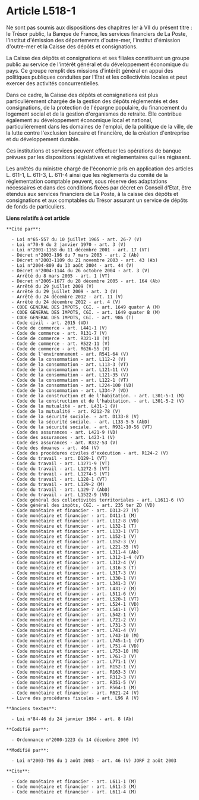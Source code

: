 # Article L518-1

Ne sont pas soumis aux dispositions des chapitres Ier à VII du présent titre : le Trésor public, la Banque de France, les
services financiers de La Poste, l'institut d'émission des départements d'outre-mer, l'institut d'émission d'outre-mer et la
Caisse des dépôts et consignations.

La Caisse des dépôts et consignations et ses filiales constituent un groupe public au service de l'intérêt général et du
développement économique du pays. Ce groupe remplit des missions d'intérêt général en appui des politiques publiques
conduites par l'Etat et les collectivités locales et peut exercer des activités concurrentielles.

Dans ce cadre, la Caisse des dépôts et consignations est plus particulièrement chargée de la gestion des dépôts réglementés
et des consignations, de la protection de l'épargne populaire, du financement du logement social et de la gestion
d'organismes de retraite. Elle contribue également au développement économique local et national, particulièrement dans les
domaines de l'emploi, de la politique de la ville, de la lutte contre l'exclusion bancaire et financière, de la création
d'entreprise et du développement durable.

Ces institutions et services peuvent effectuer les opérations de banque prévues par les dispositions législatives et
réglementaires qui les régissent.

Les arrêtés du ministre chargé de l'économie pris en application des articles L. 611-1, L. 611-3, L. 611-4 ainsi que les
règlements du comité de la réglementation comptable peuvent, sous réserve des adaptations nécessaires et dans des conditions
fixées par décret en Conseil d'Etat, être étendus aux services financiers de La Poste, à la caisse des dépôts et
consignations et aux comptables du Trésor assurant un service de dépôts de fonds de particuliers.

**Liens relatifs à cet article**

	**Cité par**:

	  - Loi n°65-557 du 10 juillet 1965 - art. 26-7 (V)
	  - Loi n°70-9 du 2 janvier 1970 - art. 3 (V)
	  - Loi n°2001-1168 du 11 décembre 2001 - art. 17 (VT)
	  - Décret n°2003-196 du 7 mars 2003 - art. 2 (Ab)
	  - Décret n°2003-1109 du 21 novembre 2003 - art. 43 (Ab)
	  - Loi n°2004-809 du 13 août 2004 - art. 44 (V)
	  - Décret n°2004-1144 du 26 octobre 2004 - art. 3 (V)
	  - Arrêté du 8 mars 2005 - art. 1 (VT)
	  - Décret n°2005-1677 du 28 décembre 2005 - art. 164 (Ab)
	  - Arrêté du 29 juillet 2009 (V)
	  - Arrêté du 29 juillet 2009 - art. 3 (V)
	  - Arrêté du 24 décembre 2012 - art. 11 (V)
	  - Arrêté du 24 décembre 2012 - art. 4 (V)
	  - CODE GENERAL DES IMPOTS, CGI. - art. 1649 quater A (M)
	  - CODE GENERAL DES IMPOTS, CGI. - art. 1649 quater B (M)
	  - CODE GENERAL DES IMPOTS, CGI. - art. 986 (T)
	  - Code civil - art. 2015 (VD)
	  - Code de commerce - art. L441-1 (V)
	  - Code de commerce - art. R131-7 (V)
	  - Code de commerce - art. R321-10 (V)
	  - Code de commerce - art. R522-11 (V)
	  - Code de commerce - art. R626-55 (V)
	  - Code de l'environnement - art. R541-64 (V)
	  - Code de la consommation - art. L112-2 (V)
	  - Code de la consommation - art. L113-3 (VT)
	  - Code de la consommation - art. L121-11 (V)
	  - Code de la consommation - art. L121-35 (V)
	  - Code de la consommation - art. L122-1 (VT)
	  - Code de la consommation - art. L224-100 (VD)
	  - Code de la consommation - art. L334-7 (VD)
	  - Code de la construction et de l'habitation. - art. L301-5-1 (M)
	  - Code de la construction et de l'habitation. - art. L301-5-2 (V)
	  - Code de la mutualité - art. L431-1 (V)
	  - Code de la mutualité - art. R212-78 (V)
	  - Code de la sécurité sociale. - art. D133-8 (V)
	  - Code de la sécurité sociale. - art. L133-5-5 (AbD)
	  - Code de la sécurité sociale. - art. R931-10-56 (VT)
	  - Code des assurances - art. L421-9 (VD)
	  - Code des assurances - art. L423-1 (V)
	  - Code des assurances - art. R332-53 (V)
	  - Code des douanes - art. 464 (V)
	  - Code des procédures civiles d'exécution - art. R124-2 (V)
	  - Code du travail - art. D129-1 (VT)
	  - Code du travail - art. L1271-9 (VT)
	  - Code du travail - art. L1272-5 (VT)
	  - Code du travail - art. L1274-5 (VT)
	  - Code du travail - art. L128-1 (VT)
	  - Code du travail - art. L129-2 (M)
	  - Code du travail - art. L129-7 (AbD)
	  - Code du travail - art. L1522-9 (VD)
	  - Code général des collectivités territoriales - art. L1611-6 (V)
	  - Code général des impôts, CGI. - art. 235 ter ZD (VD)
	  - Code monétaire et financier - art. D313-27 (V)
	  - Code monétaire et financier - art. D411-1 (M)
	  - Code monétaire et financier - art. L112-8 (VD)
	  - Code monétaire et financier - art. L132-1 (T)
	  - Code monétaire et financier - art. L133-1 (VT)
	  - Code monétaire et financier - art. L152-1 (V)
	  - Code monétaire et financier - art. L152-3 (V)
	  - Code monétaire et financier - art. L221-35 (V)
	  - Code monétaire et financier - art. L311-4 (Ab)
	  - Code monétaire et financier - art. L312-1-4 (VT)
	  - Code monétaire et financier - art. L312-4 (V)
	  - Code monétaire et financier - art. L316-3 (T)
	  - Code monétaire et financier - art. L317-3 (V)
	  - Code monétaire et financier - art. L330-1 (V)
	  - Code monétaire et financier - art. L341-3 (V)
	  - Code monétaire et financier - art. L431-7 (M)
	  - Code monétaire et financier - art. L511-6 (V)
	  - Code monétaire et financier - art. L520-1 (VT)
	  - Code monétaire et financier - art. L524-1 (VD)
	  - Code monétaire et financier - art. L541-1 (VT)
	  - Code monétaire et financier - art. L542-1 (V)
	  - Code monétaire et financier - art. L721-2 (V)
	  - Code monétaire et financier - art. L731-3 (V)
	  - Code monétaire et financier - art. L741-4 (V)
	  - Code monétaire et financier - art. L743-10 (M)
	  - Code monétaire et financier - art. L745-1-1 (VT)
	  - Code monétaire et financier - art. L751-4 (VD)
	  - Code monétaire et financier - art. L753-10 (M)
	  - Code monétaire et financier - art. L761-3 (V)
	  - Code monétaire et financier - art. L771-1 (V)
	  - Code monétaire et financier - art. R152-1 (V)
	  - Code monétaire et financier - art. R163-3 (V)
	  - Code monétaire et financier - art. R312-3 (V)
	  - Code monétaire et financier - art. R351-5 (V)
	  - Code monétaire et financier - art. R564-1 (M)
	  - Code monétaire et financier - art. R621-24 (V)
	  - Livre des procédures fiscales - art. L96 A (V)

	**Anciens textes**:

	  - Loi n°84-46 du 24 janvier 1984 - art. 8 (Ab)

	**Codifié par**:

	  - Ordonnance n°2000-1223 du 14 décembre 2000 (V)

	**Modifié par**:

	  - Loi n°2003-706 du 1 août 2003 - art. 46 (V) JORF 2 août 2003

	**Cite**:

	  - Code monétaire et financier - art. L611-1 (M)
	  - Code monétaire et financier - art. L611-3 (M)
	  - Code monétaire et financier - art. L611-4 (M)
